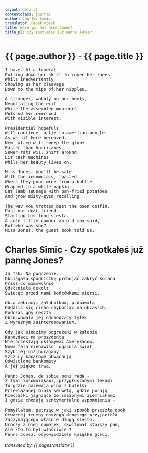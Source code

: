 ```yaml
---
layout: default
contentclass: journal
author: Charles Simic
translator: Radek Kozak
title: Have you met Miss Jones?
title_pl: Czy spotkałeś już pannę Jones?
---
```


<h1 class="poem-title">{{ page.author }} - {{ page.title }}</h1>

<pre class="poem">
I have. At a funeral
Pulling down her skirt to cover her knees
While inadvertently
Showing us her cleavage
Down to the tips of her nipples.

A stranger, wobbly on her heels,
Negotiating the exit
While the assembled mourners
Watched her rear end
With visible interest.

Presidential hopefuls
Will continue to lie to American people
As we sit here bereaved.
New hatred will sweep the globe
Faster than hurricanes.
Sewer rats will sniff around
Lit cash machines
While her beauty lives on.

Miss Jones, you'll be safe
With the insomniacs, toasted
Where they pour wine from a bottle
Wrapped in a white napkin,
Eat lamb sausage with pan-fried potatoes
And grow misty-eyed recalling

The way you trotted past the open coffin,
Past our dear friend
Starting his long siesta.
A cute little number an old man said,
But who was she?
Miss Jones, the guest book told us.
</pre>

<h1 id="pl" class="poem-title">Charles Simic - Czy spotkałeś już pannę Jones?</h1>

<pre class="poem">
Ja tak. Na pogrzebie.
Obciągała spódniczkę próbując zakryć kolana
Przez co mimowolnie
Odsłaniała dekolt
Świecąc przed nami końcówkami piersi.

Obca zebranym żałobnikom, próbowała
Oddalić się cicho chybocząc na obcasach,
Podczas gdy reszta
Obserwowała jej odchodzący tyłek
Z wyraźnym zainteresowaniem.

Gdy tak siedzimy pograżeni w żałobie
Kandydaci na prezydenta
Nie przestają okłamywać Amerykanów.
Nowa fala nienawiści ogarnia świat
Szybciej niż huragany.
Szczury kanałowe obwąchują
Oświetlone bankomaty
A jej piękno trwa.

Panno Jones, da sobie pani radę -
Z tymi insomniakami, przygłuszonymi lekami
Tu gdzie nalewają wina z butelki
Przewiązanej białą serwetą, gdzie podają
Kiełbaski jagnięce ze smażonymi ziemniakami
I gdzie chodują sentymentalne wspomnienia -

Pomyślałem, patrząc w jaki sposób przeszła obok
Otwartej trumny naszego drogiego przyjaciela
Zaczynającego właśnie długą siestę.
Uroczy z niej numerek, skwitował starszy pan,
Ale kto to był właściwie ?
Panna Jones, odpowiedziała książka gości.
</pre>

<h6 class="poem">translated by: {{ page.translator }}</h6>
